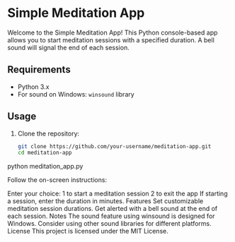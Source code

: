 # Simple Meditation App

Welcome to the Simple Meditation App! This Python console-based app allows you to start meditation sessions with a specified duration. A bell sound will signal the end of each session.

## Requirements

- Python 3.x
- For sound on Windows: `winsound` library

## Usage

1. Clone the repository:

   ```bash
   git clone https://github.com/your-username/meditation-app.git
   cd meditation-app

python meditation_app.py

Follow the on-screen instructions:

Enter your choice:
1 to start a meditation session
2 to exit the app
If starting a session, enter the duration in minutes.
Features
Set customizable meditation session durations.
Get alerted with a bell sound at the end of each session.
Notes
The sound feature using winsound is designed for Windows. Consider using other sound libraries for different platforms.
License
This project is licensed under the MIT License.
